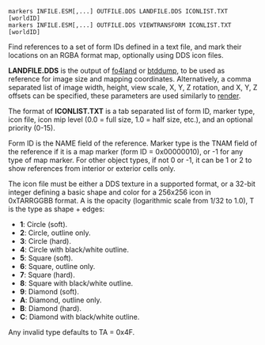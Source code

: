     markers INFILE.ESM[,...] OUTFILE.DDS LANDFILE.DDS ICONLIST.TXT [worldID]
    markers INFILE.ESM[,...] OUTFILE.DDS VIEWTRANSFORM ICONLIST.TXT [worldID]

Find references to a set of form IDs defined in a text file, and mark their locations on an RGBA format map, optionally using DDS icon files.

**LANDFILE.DDS** is the output of [fo4land](fo4land.md) or [btddump](btddump.md), to be used as reference for image size and mapping coordinates. Alternatively, a comma separated list of image width, height, view scale, X, Y, Z rotation, and X, Y, Z offsets can be specified, these parameters are used similarly to [render](render.md).

The format of **ICONLIST.TXT** is a tab separated list of form ID, marker type, icon file, icon mip level (0.0 = full size, 1.0 = half size, etc.), and an optional priority (0-15).

Form ID is the NAME field of the reference. Marker type is the TNAM field of the reference if it is a map marker (form ID = 0x00000010), or -1 for any type of map marker. For other object types, if not 0 or -1, it can be 1 or 2 to show references from interior or exterior cells only.

The icon file must be either a DDS texture in a supported format, or a 32-bit integer defining a basic shape and color for a 256x256 icon in 0xTARRGGBB format. A is the opacity (logarithmic scale from 1/32 to 1.0), T is the type as shape + edges:

* **1**: Circle (soft).
* **2**: Circle, outline only.
* **3**: Circle (hard).
* **4**: Circle with black/white outline.
* **5**: Square (soft).
* **6**: Square, outline only.
* **7**: Square (hard).
* **8**: Square with black/white outline.
* **9**: Diamond (soft).
* **A**: Diamond, outline only.
* **B**: Diamond (hard).
* **C**: Diamond with black/white outline.

Any invalid type defaults to TA = 0x4F.

